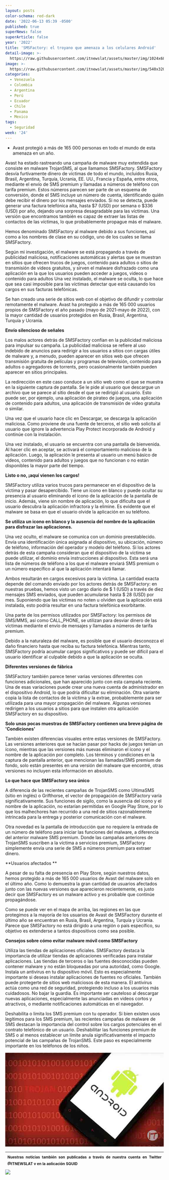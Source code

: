 ```yaml
---
layout: posts
color-schema: red-dark
date: '2022-06-13 05:39 -0500'
published: true
superNews: false
superArticle: false
year: '2022'
title: 'SMSFactory: el troyano que amenaza a los celulares Android'
detail-image: >-
  https://raw.githubusercontent.com/itnewslat/assets/master/img/1024x680/Virus-Android-g.jpg
image: >-
  https://raw.githubusercontent.com/itnewslat/assets/master/img/540x320/Virus-Android-p.jpg
categories:
  - Venezuela
  - Colombia
  - Argentina
  - Perú
  - Ecuador
  - Chile
  - Panama
  - Mexico
tags:
  - Seguridad
week: '24'
---
```

- Avast protegió a más de 165 000 personas en todo el mundo de esta amenaza en un año.

Avast ha estado rastreando una campaña de malware muy extendida que consiste en malware TrojanSMS, al que llamamos SMSFactory. SMSFactory desvía furtivamente dinero de víctimas de todo el mundo, incluidos Rusia, Brasil, Argentina, Turquía, Ucrania, EE. UU., Francia y España, entre otros, mediante el envío de SMS premium y llamadas a números de teléfono con tarifa premium. Estos números parecen ser parte de un esquema de conversión, donde el SMS incluye un número de cuenta, identificando quién debe recibir el dinero por los mensajes enviados. Si no se detecta, puede generar una factura telefónica alta, hasta $7 (USD) por semana o $336 (USD) por año, dejando una sorpresa desagradable para las víctimas. Una versión que encontramos también es capaz de extraer las listas de contactos de las víctimas, lo que probablemente propague más el malware. 

Hemos denominado SMSFactory al malware debido a sus funciones, así como a los nombres de clase en su código, uno de los cuales se llama SMSFactory. 

Según mi investigación, el malware se está propagando a través de publicidad maliciosa, notificaciones automáticas y alertas que se muestran en sitios que ofrecen trucos de juegos, contenido para adultos o sitios de transmisión de videos gratuitos, y sirven el malware disfrazado como una aplicación en la que los usuarios pueden acceder a juegos, videos o contenido para adultos Una vez instalado, el malware se oculta, lo que hace que sea casi imposible para las víctimas detectar que está causando los cargos en sus facturas telefónicas. 

Se han creado una serie de sitios web con el objetivo de difundir y controlar remotamente el malware. Avast ha protegido a más de 165 000 usuarios propios de SMSFactory el año pasado (mayo de 2021-mayo de 2022), con la mayor cantidad de usuarios protegidos en Rusia, Brasil, Argentina, Turquía y Ucrania.

**Envío silencioso de señales**

Los malos actores detrás de SMSFactory confían en la publicidad maliciosa para impulsar su campaña. La publicidad maliciosa se refiere al uso indebido de anuncios para redirigir a los usuarios a sitios con cargas útiles de malware y, a menudo, pueden aparecer en sitios web que ofrecen transmisión gratuita de películas y programas de televisión, contenido para adultos o agregadores de torrents, pero ocasionalmente también pueden aparecer en sitios principales. 

La redirección en este caso conduce a un sitio web como el que se muestra en la siguiente captura de pantalla. Se le pide al usuario que descargue un archivo que se parece al sitio desde el que se redirigió al usuario. Esto puede ser, por ejemplo, una aplicación de pirateo de juegos, una aplicación de contenido para adultos, una aplicación de transmisión de video gratuita o similar. 

Una vez que el usuario hace clic en Descargar, se descarga la aplicación maliciosa. Como proviene de una fuente de terceros, el sitio web solicita al usuario que ignore la advertencia Play Protect incorporada de Android y continúe con la instalación.

Una vez instalado, el usuario se encuentra con una pantalla de bienvenida. Al hacer clic en aceptar, se activará el comportamiento malicioso de la aplicación. Luego, la aplicación le presenta al usuario un menú básico de videos, contenido para adultos y juegos que no funcionan o no están disponibles la mayor parte del tiempo. 

**Listo o no, ¡aquí vienen los cargos!**

SMSFactory utiliza varios trucos para permanecer en el dispositivo de la víctima y pasar desapercibido. Tiene un ícono en blanco y puede ocultar su presencia al usuario eliminando el ícono de la aplicación de la pantalla de inicio. Además, viene sin nombre de aplicación, lo que dificulta que el usuario descubra la aplicación infractora y la elimine. Es evidente que el malware se basa en que el usuario olvide la aplicación en su teléfono.

**Se utiliza un icono en blanco y la ausencia del nombre de la aplicación para disfrazar las aplicaciones.**

Una vez oculto, el malware se comunica con un dominio preestablecido. Envía una identificación única asignada al dispositivo, su ubicación, número de teléfono, información del operador y modelo del teléfono. Si los actores detrás de esta campaña consideran que el dispositivo de la víctima se puede utilizar, el dominio envía instrucciones al dispositivo. Esta será una lista de números de teléfono a los que el malware enviará SMS premium o un número específico al que la aplicación intentará llamar.

Ambos resultarán en cargos excesivos para la víctima. La cantidad exacta depende del comando enviado por los actores detrás de SMSFactory: en nuestras pruebas, hemos visto un cargo diario de $ 1 (USD) a través de diez mensajes SMS enviados, que pueden acumularse hasta $ 28 (USD) por mes. Suponiendo que las víctimas no noten u olviden que la aplicación está instalada, esto podría resultar en una factura telefónica exorbitante.

Una parte de los permisos utilizados por SMSFactory: los permisos de SMS/MMS, así como CALL_PHONE, se utilizan para desviar dinero de las víctimas mediante el envío de mensajes y llamadas a números de tarifa premium.

Debido a la naturaleza del malware, es posible que el usuario desconozca el daño financiero hasta que reciba su factura telefónica. Mientras tanto, SMSFactory podría acumular cargos significativos y puede ser difícil para el usuario identificar al culpable debido a que la aplicación se oculta.

**Diferentes versiones de fábrica**

SMSFactory también parece tener varias versiones diferentes con funciones adicionales, que han aparecido junto con esta campaña reciente. Una de esas variaciones puede crear una nueva cuenta de administrador en el dispositivo Android, lo que podría dificultar su eliminación. Otra variante copia la lista de contactos de la víctima y la extrae, probablemente para ser utilizada para una mayor propagación del malware. Algunas versiones redirigen a los usuarios a sitios para que instalen otra aplicación SMSFactory en su dispositivo. 

**Solo unas pocas muestras de SMSFactory contienen una breve página de 'Condiciones'**

También existen diferencias visuales entre estas versiones de SMSFactory. Las versiones anteriores que se hacían pasar por hacks de juegos tenían un ícono, mientras que las versiones más nuevas eliminaron el ícono y el nombre de la aplicación por completo. Los términos y condiciones en la captura de pantalla anterior, que mencionan las llamadas/SMS premium de fondo, solo están presentes en una versión del malware que encontré, otras versiones no incluyen esta información en absoluto.

**Lo que hace que SMSFactory sea único**

A diferencia de las recientes campañas de TrojanSMS como UltimaSMS (sitio en inglés) o Grifthorse, el vector de propagación de SMSFactory varía significativamente. Sus funciones de sigilo, como la ausencia del icono y el nombre de la aplicación, no estarían permitidas en Google Play Store, por lo que los malhechores han recurrido a una red de sitios razonablemente intrincada para la entrega y posterior comunicación con el malware. 

Otra novedad es la pantalla de introducción que no requiere la entrada de un número de teléfono para iniciar las funciones del malware, a diferencia del anterior malware SMS premium. Donde las campañas anteriores de TrojanSMS suscriben a la víctima a servicios premium, SMSFactory simplemente envía una serie de SMS a números premium para extraer dinero.

**Usuarios afectados **

A pesar de su falta de presencia en Play Store, según nuestros datos, hemos protegido a más de 165 000 usuarios de Avast del malware solo en el último año. Como lo demuestra la gran cantidad de usuarios afectados junto con las nuevas versiones que aparecieron recientemente, es justo decir que SMSFactory es un malware activo y es probable que continúe propagándose.

Como se puede ver en el mapa de arriba, las regiones en las que protegimos a la mayoría de los usuarios de Avast de SMSFactory durante el último año se encuentran en Rusia, Brasil, Argentina, Turquía y Ucrania. Parece que SMSFactory no está dirigido a una región o país específico, su objetivo es extenderse a tantos dispositivos como sea posible.

**Consejos sobre cómo evitar malware móvil como SMSFactory**

Utiliza las tiendas de aplicaciones oficiales. SMSFactory destaca la importancia de utilizar tiendas de aplicaciones verificadas para instalar aplicaciones. Las tiendas de terceros o las fuentes desconocidas pueden contener malware y no están bloqueadas por una autoridad, como Google.
Instala un antivirus en tu dispositivo móvil. Esto es especialmente importante si deseas instalar aplicaciones de fuentes no oficiales. También puede protegerte de sitios web maliciosos de esta manera. El antivirus actúa como una red de seguridad, protegiendo incluso a los usuarios más cuidadosos.
No bajar la guardia. Es importante ser cauteloso al descargar nuevas aplicaciones, especialmente las anunciadas en videos cortos y atractivos, o mediante notificaciones automáticas en el navegador. 

Deshabilita o limita los SMS premium con tu operador. Si bien existen usos legítimos para los SMS premium, las recientes campañas de malware de SMS destacan la importancia del control sobre los cargos potenciales en el contrato telefónico de un usuario. Deshabilitar las funciones premium de SMS o al menos establecer un límite anula significativamente el impacto potencial de las campañas de TrojanSMS. Este paso es especialmente importante en los teléfonos de los niños.

![](https://raw.githubusercontent.com/itnewslat/assets/master/img/540x320/Virus-Android-p.jpg)

<table style="height: 42px;" width="569">
<tbody>
<tr>
<td style="text-align: justify;"><sub><strong>Nuestras noticias también son publicadas a través de nuestra cuenta en Twitter <a href="https://twitter.com/itnewslat?lang=es">@ITNEWSLAT</a> y en la aplicación <a href="https://squidapp.co/en/">SQUID</a></strong></sub></td>
</tr>
</tbody>
</table>

<img src="https://tracker.metricool.com/c3po.jpg?hash=56f88a41e39ab42c063cc51676587a04"/>